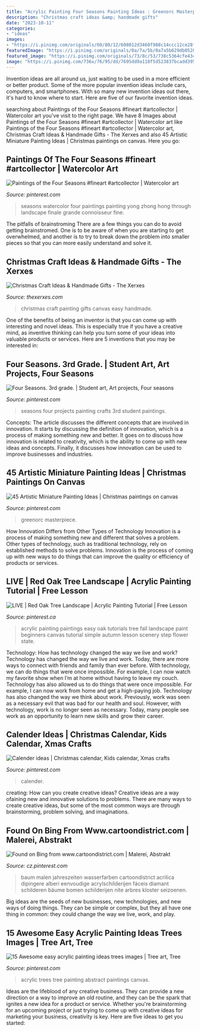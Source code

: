 ```yaml
---
title: "Acrylic Painting Four Seasons Painting Ideas : Greenorc Masterpiece"
description: "Christmas craft ideas &amp; handmade gifts"
date: "2023-10-11"
categories:
- "ideas"
images:
- "https://i.pinimg.com/originals/60/80/12/608012d3460f988c14ccc12ce28f30d8.jpg"
featuredImage: "https://i.pinimg.com/originals/0a/7a/5b/0a7a5b629db05282d4c034a2d2caf86d.jpg"
featured_image: "https://i.pinimg.com/originals/73/8c/53/738c5364cfe434656b0bebe265383ea2.jpg"
image: "https://i.pinimg.com/736x/76/95/dd/7695dd9a118f5d523837bcadd39556d6--painted-trees-abstract-acrylic-paintings.jpg"
---
```



Invention ideas are all around us, just waiting to be used in a more efficient or better product. Some of the more popular invention ideas include cars, computers, and smartphones. With so many new invention ideas out there, it's hard to know where to start. Here are five of our favorite invention ideas.

	

		
searching about Paintings of the Four Seasons #fineart #artcollector | Watercolor art you've visit to the right page. We have 8 Images about Paintings of the Four Seasons #fineart #artcollector | Watercolor art like Paintings of the Four Seasons #fineart #artcollector | Watercolor art, Christmas Craft Ideas &amp; Handmade Gifts - The Xerxes and also 45 Artistic Miniature Painting Ideas | Christmas paintings on canvas. Here you go:
		
    
## Paintings Of The Four Seasons #fineart #artcollector | Watercolor Art

<img loading=lazy src="https://i.pinimg.com/originals/99/3f/48/993f48881ace9a9d274679ea19e1073d.jpg" onerror="this.onerror=null;this.src='https://tse3.mm.bing.net/th?id=OIP.CdmzbRauXvP3Ea04TZvRTQHaJr&amp;pid=15.1';" alt="Paintings of the Four Seasons #fineart #artcollector | Watercolor art">

_Source: pinterest.com_

>seasons watercolor four paintings painting yong zhong hong through landscape finale grande connoisseur fine. 

	

The pitfalls of brainstroming
There are a few things you can do to avoid getting brainstromed. One is to be aware of when you are starting to get overwhelmed, and another is to try to break down the problem into smaller pieces so that you can more easily understand and solve it.

    
## Christmas Craft Ideas &amp; Handmade Gifts - The Xerxes

<img loading=lazy src="http://www.thexerxes.com/wp-content/uploads/2015/11/Easy-Canvas-Painting-Ideas.jpg" onerror="this.onerror=null;this.src='https://tse3.mm.bing.net/th?id=OIP.hN4wRpkGBp0Cj03Ggpqw8wHaIt&amp;pid=15.1';" alt="Christmas Craft Ideas &amp; Handmade Gifts - The Xerxes">

_Source: thexerxes.com_

>christmas craft painting gifts canvas easy handmade. 

	

One of the benefits of being an inventor is that you can come up with interesting and novel ideas. This is especially true if you have a creative mind, as inventive thinking can help you turn some of your ideas into valuable products or services. Here are 5 inventions that you may be interested in: 

    
## Four Seasons. 3rd Grade. | Student Art, Art Projects, Four Seasons

<img loading=lazy src="https://i.pinimg.com/originals/73/8c/53/738c5364cfe434656b0bebe265383ea2.jpg" onerror="this.onerror=null;this.src='https://tse2.mm.bing.net/th?id=OIP.R7jlOnbbRloM4u45oe0AhQHaJ4&amp;pid=15.1';" alt="Four Seasons. 3rd grade. | Student art, Art projects, Four seasons">

_Source: pinterest.com_

>seasons four projects painting crafts 3rd student paintings. 

	

Concepts:
The article discusses the different concepts that are involved in innovation. It starts by discussing the definition of innovation, which is a process of making something new and better. It goes on to discuss how innovation is related to creativity, which is the ability to come up with new ideas and concepts. Finally, it discusses how innovation can be used to improve businesses and industries.

    
## 45 Artistic Miniature Painting Ideas | Christmas Paintings On Canvas

<img loading=lazy src="https://i.pinimg.com/736x/0d/db/96/0ddb967c9d7b9c0ff581a920c65167e1.jpg" onerror="this.onerror=null;this.src='https://tse4.mm.bing.net/th?id=OIP.dgllK5klLtqiuKHLwrNBIgHaHk&amp;pid=15.1';" alt="45 Artistic Miniature Painting Ideas | Christmas paintings on canvas">

_Source: pinterest.com_

>greenorc masterpiece. 

	

How Innovation Differs from Other Types of Technology
Innovation is a process of making something new and different that solves a problem. Other types of technology, such as traditional technology, rely on established methods to solve problems. Innovation is the process of coming up with new ways to do things that can improve the quality or efficiency of products or services.

    
## LIVE | Red Oak Tree Landscape | Acrylic Painting Tutorial | Free Lesson

<img loading=lazy src="https://i.pinimg.com/736x/a5/64/dc/a564dc93b14a1aec6457e79658816cbb--acrylic-painting-tutorials-easy-acrylic-paintings.jpg" onerror="this.onerror=null;this.src='https://tse3.mm.bing.net/th?id=OIP.RtidwhFU1c8aEXXOMeUrwgHaFm&amp;pid=15.1';" alt="LIVE | Red Oak Tree Landscape | Acrylic Painting Tutorial | Free Lesson">

_Source: pinterest.ca_

>acrylic painting paintings easy oak tutorials tree fall landscape paint beginners canvas tutorial simple autumn lesson scenery step flower state. 

	

Technology: How has technology changed the way we live and work?
Technology has changed the way we live and work. Today, there are more ways to connect with friends and family than ever before. With technology, we can do things that were once impossible. For example, I can now watch my favorite show when I’m at home without having to leave my couch. Technology has also allowed us to do things that were once impossible. For example, I can now work from home and get a high-paying job. Technology has also changed the way we think about work. Previously, work was seen as a necessary evil that was bad for our health and soul. However, with technology, work is no longer seen as necessary. Today, many people see work as an opportunity to learn new skills and grow their career.

    
## Calender Ideas | Christmas Calendar, Kids Calendar, Xmas Crafts

<img loading=lazy src="https://i.pinimg.com/originals/0a/7a/5b/0a7a5b629db05282d4c034a2d2caf86d.jpg" onerror="this.onerror=null;this.src='https://tse2.mm.bing.net/th?id=OIP.dLhrqP4fnB_ntZiMd1wM4wHaJ4&amp;pid=15.1';" alt="Calender ideas | Christmas calendar, Kids calendar, Xmas crafts">

_Source: pinterest.com_

>calender. 

	

creating: How can you create creative ideas?
Creative ideas are a way ofaining new and innovative solutions to problems. There are many ways to create creative ideas, but some of the most common ways are through brainstorming, problem solving, and imaginations.

    
## Found On Bing From Www.cartoondistrict.com | Malerei, Abstrakt

<img loading=lazy src="https://i.pinimg.com/originals/60/80/12/608012d3460f988c14ccc12ce28f30d8.jpg" onerror="this.onerror=null;this.src='https://tse1.mm.bing.net/th?id=OIP.y1v-F0MA0jvhibDc1iXpQgHaKd&amp;pid=15.1';" alt="Found on Bing from www.cartoondistrict.com | Malerei, Abstrakt">

_Source: cz.pinterest.com_

>baum malen jahreszeiten wasserfarben cartoondistrict acrilica dipingere alberi eenvoudige acrylschilderijen fáceis diamant schilderen bäume bomen schilderijen nite arbres kloster seizoenen. 

	

Big ideas are the seeds of new businesses, new technologies, and new ways of doing things. They can be simple or complex, but they all have one thing in common: they could change the way we live, work, and play.

    
## 15 Awesome Easy Acrylic Painting Ideas Trees Images | Tree Art, Tree

<img loading=lazy src="https://i.pinimg.com/736x/76/95/dd/7695dd9a118f5d523837bcadd39556d6--painted-trees-abstract-acrylic-paintings.jpg" onerror="this.onerror=null;this.src='https://tse2.mm.bing.net/th?id=OIP.HKeQ_bY2lJZPzrMs2ugxRwHaJT&amp;pid=15.1';" alt="15 Awesome easy acrylic painting ideas trees images | Tree art, Tree">

_Source: pinterest.com_

>acrylic trees tree painting abstract paintings canvas. 

	

Ideas are the lifeblood of any creative business. They can provide a new direction or a way to improve an old routine, and they can be the spark that ignites a new idea for a product or service. Whether you're brainstorming for an upcoming project or just trying to come up with creative ideas for marketing your business, creativity is key. Here are five ideas to get you started: 
